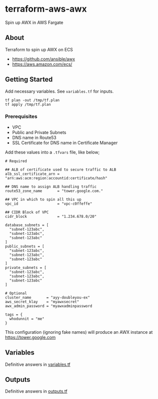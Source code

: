 # terraform-aws-awx
Spin up AWX in AWS Fargate

## About 

Terraform to spin up AWX on ECS
- https://github.com/ansible/awx
- https://aws.amazon.com/ecs/


## Getting Started
Add necessary variables. See `variables.tf` for inputs. 

```
tf plan -out /tmp/tf.plan
tf apply /tmp/tf.plan
```

### Prerequisites 
- VPC
- Public and Private Subnets 
- DNS name in Route53
- SSL Certificate for DNS name in Certificate Manager

Add these values into a `.tfvars` file, like below;

```
# Required

## ALB of certificate used to secure traffic to ALB
alb_ssl_certificate_arn = "arn:aws:acm:region:accountid:certificate/hash"

## DNS name to assign ALB handling traffic
route53_zone_name       = "tower.google.com."

## VPC in which to spin all this up
vpc_id                  = "vpc-c0ffeffe"

## CIDR Block of VPC
cidr_block              = "1.234.678.0/20"

database_subnets = [
  "subnet-123abc",
  "subnet-123abc",
  "subnet-123abc"
]
public_subnets = [
  "subnet-123abc",
  "subnet-123abc",
  "subnet-123abc"
]
private_subnets = [
  "subnet-123abc",
  "subnet-123abc",
  "subnet-123abc"
]

# Optional
cluster_name       = "ayy-doubleyou-ex"
aws_secret_klay    = "myawxsecret"
awx_admin_password = "myawxadminpassword

tags = {
  whodunnit = "me"
}
```

This configuration (ignoring fake names) will produce an AWX instance at https://tower.google.com 

## Variables
Definitive answers in [variables.tf](variables.tf)

## Outputs 
Definitive answers in [outputs.tf](outputs.tf)
